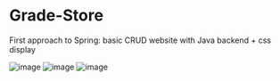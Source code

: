 # Grade-Store
First approach to Spring: basic CRUD website with Java backend + css display

![image](https://user-images.githubusercontent.com/84204929/233802256-32486066-3b08-421d-9472-4a05ae00e30a.png)
![image](https://user-images.githubusercontent.com/84204929/233802284-edb27b91-4f13-4054-924c-2ae8f2a51d43.png)
![image](https://user-images.githubusercontent.com/84204929/233802293-395ef66d-1167-4160-9dfd-6c3c7956f891.png)
